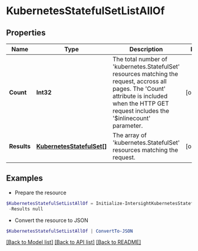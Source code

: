 # KubernetesStatefulSetListAllOf
## Properties

Name | Type | Description | Notes
------------ | ------------- | ------------- | -------------
**Count** | **Int32** | The total number of &#39;kubernetes.StatefulSet&#39; resources matching the request, accross all pages. The &#39;Count&#39; attribute is included when the HTTP GET request includes the &#39;$inlinecount&#39; parameter. | [optional] 
**Results** | [**KubernetesStatefulSet[]**](KubernetesStatefulSet.md) | The array of &#39;kubernetes.StatefulSet&#39; resources matching the request. | [optional] 

## Examples

- Prepare the resource
```powershell
$KubernetesStatefulSetListAllOf = Initialize-IntersightKubernetesStatefulSetListAllOf  -Count null `
 -Results null
```

- Convert the resource to JSON
```powershell
$KubernetesStatefulSetListAllOf | ConvertTo-JSON
```

[[Back to Model list]](../README.md#documentation-for-models) [[Back to API list]](../README.md#documentation-for-api-endpoints) [[Back to README]](../README.md)

